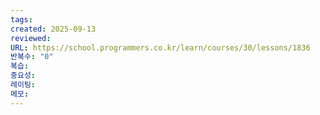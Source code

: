```yaml
---
tags:
created: 2025-09-13
reviewed:
URL: https://school.programmers.co.kr/learn/courses/30/lessons/1836
반복수: "0"
복습:
중요성:
레이팅:
메모:
---
```

